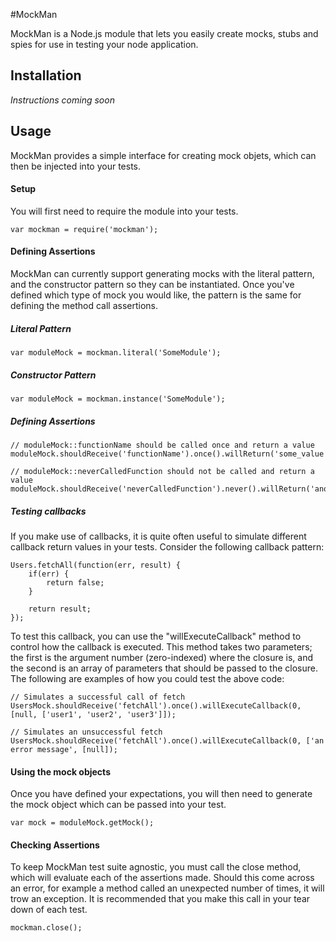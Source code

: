 #MockMan

MockMan is a Node.js module that lets you easily create mocks, stubs and spies for use in testing your node application. 

## Installation
_Instructions coming soon_

## Usage
MockMan provides a simple interface for creating mock objets, which can then be injected into your tests.

#### Setup
You will first need to require the module into your tests.

    var mockman = require('mockman');

#### Defining Assertions
MockMan can currently support generating mocks with the literal pattern, and the constructor pattern so they can be instantiated. Once you've defined which type of mock you would like, the pattern is the same for defining the method call assertions. 
	
##### Literal Pattern
    var moduleMock = mockman.literal('SomeModule');

##### Constructor Pattern
    var moduleMock = mockman.instance('SomeModule');

##### Defining Assertions

    // moduleMock::functionName should be called once and return a value
    moduleMock.shouldReceive('functionName').once().willReturn('some_value');
    
    // moduleMock::neverCalledFunction should not be called and return a value
    moduleMock.shouldReceive('neverCalledFunction').never().willReturn('another_value');

##### Testing callbacks
If you make use of callbacks, it is quite often useful to simulate different callback return values in your tests. Consider the following callback pattern:

    Users.fetchAll(function(err, result) {
        if(err) {
            return false;
        }

        return result;
    }); 

To test this callback, you can use the "willExecuteCallback" method to control how the callback is executed. This method takes two parameters; the first is the argument number (zero-indexed) where the closure is, and the second is an array of parameters that should be passed to the closure. The following are examples of how you could test the above code:
    
    // Simulates a successful call of fetch
    UsersMock.shouldReceive('fetchAll').once().willExecuteCallback(0, [null, ['user1', 'user2', 'user3']]);

    // Simulates an unsuccessful fetch
    UsersMock.shouldReceive('fetchAll').once().willExecuteCallback(0, ['an error message', [null]);


#### Using the mock objects
Once you have defined your expectations, you will then need to generate the mock object which can be passed into your test.

    var mock = moduleMock.getMock();

#### Checking Assertions
To keep MockMan test suite agnostic, you must call the close method, which will evaluate each of the assertions made. Should this come across an error, for example a method called an unexpected number of times, it will trow an exception. It is recommended that you make this call in your tear down of each test. 

    mockman.close();

